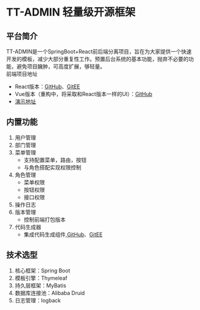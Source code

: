 # TT-ADMIN 轻量级开源框架

## 平台简介

TT-ADMIN是一个SpringBoot+React前后端分离项目，旨在为大家提供一个快速开发的模板，减少大部分重复性工作。预置后台系统的基本功能，抛弃不必要的功能，避免项目臃肿，可高度扩展，够轻量。  
前端项目地址
* React版本：[GitHub](https://github.com/tongsanghua/tt-admin-react)、[GitEE](https://gitee.com/tongsanghua/tt-admin-web)
* Vue版本（重构中，将采取和React版本一样的UI）：[GitHub](https://github.com/tongsanghua/tt-admin-vue)
* [演示地址](http://118.126.105.207:9090)

## 内置功能

1. 用户管理
2. 部门管理
3. 菜单管理
    - 支持配置菜单，路由，按钮
    - 与角色搭配实现权限控制
4. 角色管理
    - 菜单权限
    - 按钮权限
    - 接口权限
5. 操作日志
6. 版本管理
    - 控制前端打包版本
7. 代码生成器
    - 集成代码生成组件,[GitHub](https://github.com/tongsanghua/TTCode)、[GitEE](https://gitee.com/tongsanghua/TTCode)

## 技术选型

1. 核心框架：Spring Boot
2. 模板引擎：Thymeleaf
3. 持久层框架：MyBatis
4. 数据库连接池：Alibaba Druid 
5. 日志管理：logback 
